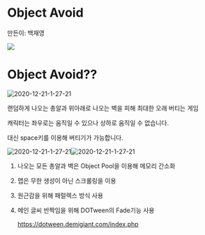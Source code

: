 # Object Avoid
만든이: 백재영

<a href="https://github.com/100wodud"><img src="https://img.shields.io/badge/Github-100wodud-blue?logo=github&style=for-the-badge"/></a>

# Object Avoid??

<img src="https://i.ibb.co/rvv39F8/1.png" alt="2020-12-21-1-27-21" border="0" width="">

랜덤하게 나오는 총알과 위아래로 나오는 벽을 피해 최대한 오래 버티는 게임

캐릭터는 좌우로는 움직일 수 있으나 상하로 움직일 수 없습니다. 

대신 space키를 이용해 버티기가 가능합니다.

<img src="https://i.ibb.co/ctGdHpq/2.png" alt="2020-12-21-1-27-21" border="0" width=""><img src="https://i.ibb.co/ygkDV93/1.png" alt="2020-12-21-1-27-21" border="0" width="">

1. 나오는 모든 총알과 벽은 Object Pool을 이용해 메모리 간소화
2. 맵은 무한 생성이 아닌 스크롤링을 이용
3. 원근감을 위해 패럴렉스 방식 사용
4. 메인 글씨 반짝임을 위해 DOTween의 Fade기능 사용

   <a href="https://dotween.demigiant.com/index.php">https://dotween.demigiant.com/index.php</a>
